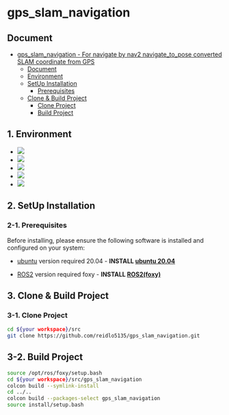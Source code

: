 # gps_slam_navigation

## Document
- [gps_slam_navigation - For navigate by nav2 navigate_to_pose converted SLAM coordinate from GPS](#gpsslamconverter)
    - [Document](#document)
    - [Environment](#1-environment)
    - [SetUp Installation](#2-setup-installation)
        - [Prerequisites](#2-1-prerequisites)
    - [Clone & Build Project](#3-clone--build-project)
      - [Clone Project](#3-1-clone-project)
      - [Build Project](#3-2-build-project)

## 1. Environment
* <img src="https://img.shields.io/badge/ros2 foxy-22314E?style=for-the-badge&logo=ros&logoColor=white">
* <img src="https://img.shields.io/badge/c++ 11-00599C?style=for-the-badge&logo=cplusplus&logoColor=white">
* <img src="https://img.shields.io/badge/cmake 3.2.1-064F8C?style=for-the-badge&logo=cmake&logoColor=white">
* <img src="https://img.shields.io/badge/python 3.8.10-3776AB?style=for-the-badge&logo=python&logoColor=white">
* <img src="https://img.shields.io/badge/ubuntu 20.04-E95420?style=for-the-badge&logo=ubuntu&logoColor=white">

## 2. SetUp Installation

### 2-1. Prerequisites

Before installing, please ensure the following software is installed and configured on your system:

- [ubuntu](https://ubuntu.com/) version required 20.04 - **INSTALL [ubuntu 20.04](https://ubuntu.com/)**

- [ROS2](https://docs.ros.org/en/foxy/Installation.html) version required foxy - **INSTALL [ROS2(foxy)](https://docs.ros.org/en/foxy/Installation.html)** 


## 3. Clone & Build Project

### 3-1. Clone Project
```bash
cd ${your workspace}/src
git clone https://github.com/reidlo5135/gps_slam_navigation.git
```

## 3-2. Build Project
```bash
source /opt/ros/foxy/setup.bash
cd ${your workspace}/src/gps_slam_navigation
colcon build --symlink-install
cd ../..
colcon build --packages-select gps_slam_navigation
source install/setup.bash
```